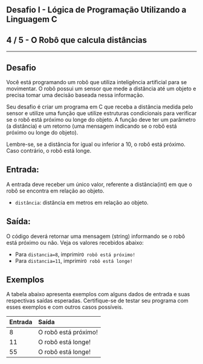Desafio I - Lógica de Programação Utilizando a Linguagem C
----------------------------------------------------------
4 / 5 - O Robô que calcula distâncias
-------------------------------------

* * *

Desafio
-------

Você está programando um robô que utiliza inteligência artificial para se movimentar. O robô possui um sensor que mede a
distância até um objeto e precisa tomar uma decisão baseada nessa informação.

Seu desafio é criar um programa em C que receba a distância medida pelo sensor e utilize uma função que utilize
estruturas condicionais para verificar se o robô está próximo ou longe do objeto. A função deve ter um parâmetro (a
distância) e um retorno (uma mensagem indicando se o robô está próximo ou longe do objeto).

Lembre-se, se a distância for igual ou inferior a 10, o robô está próximo. Caso contrário, o robô está longe.

Entrada:
--------

A entrada deve receber um único valor, referente a distância(int) em que o robô se encontra em relação ao objeto.

* `distância`: distância em metros em relação ao objeto.

Saída:
------

O código deverá retornar uma mensagem (string) informando se o robô está próximo ou não. Veja os valores recebidos
abaixo:

* Para `distancia=8`, imprimir`O robô está próximo!`
* Para `distancia=11`, imprimir`O robô está longe!`

Exemplos
--------

A tabela abaixo apresenta exemplos com alguns dados de entrada e suas respectivas saídas esperadas. Certifique-se de
testar seu programa com esses exemplos e com outros casos possíveis.

| Entrada | Saída                |
|:--------|:---------------------|
| 8       | O robô está próximo! |
| 11      | O robô está longe!   |
| 55      | O robô está longe!   |

